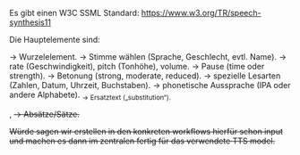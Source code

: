 Es gibt einen W3C SSML Standard:
https://www.w3.org/TR/speech-synthesis11

Die Hauptelemente sind:

<speak> → Wurzelelement.
<voice> → Stimme wählen (Sprache, Geschlecht, evtl. Name).
<prosody> → rate (Geschwindigkeit), pitch (Tonhöhe), volume.
<break> → Pause (time oder strength).
<emphasis> → Betonung (strong, moderate, reduced).
<say-as> → spezielle Lesarten (Zahlen, Datum, Uhrzeit, Buchstaben).
<phoneme> → phonetische Aussprache (IPA oder andere Alphabete).
<sub> → Ersatztext („substitution“).
<p>, <s> → Absätze/Sätze.

Würde sagen wir erstellen in den konkreten workflows hierfür schon input und machen es dann im zentralen fertig für das verwendete TTS model.
